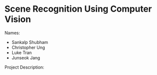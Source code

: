 # Scene Recognition Using Computer Vision

Names:
- Sankalp Shubham
- Christopher Ung
- Luke Tran
- Junseok Jang

Project Description:
